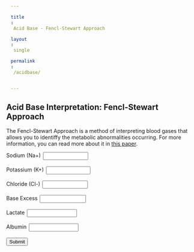```yaml
---
title: Acid Base - Fencl-Stewart Approach
layout: single
permalink: /acidbase/

---
```

<style>
    label {
        float: left;
    }
    span {
        display: block;
        overflow: hidden;
        padding: 0 4px 0 6px;
    }
    input {
        width: 30%;
    }
    .input {
        display: flex;
    }
    .left {
        flex: 50%;
    }
    .right {
        flex: 50%;
    }
</style>

## Acid Base Interpretation: Fencl-Stewart Approach
The Fencl-Stewart Approach is a method of interpreting blood gases that allows you to identiffy the metabolic abnormalities occurring. For more information, you can read more about it in [this paper](https://pubmed.ncbi.nlm.nih.gov/14665553/).

<div id="input">
    <div id="left">
        <label for="sodium">Sodium (Na+)
        </label>
        <span><input type="number" id="sodium" class="acidbase" name="sodium" required></span><br>
        <label for="potassium">Potassium (K+)
        </label>
        <span><input type="number" id="potassium" class="acidbase" name="potassium" required></span><br>
        <label for="chloride:">Chloride (Cl-)
        </label>
    </div>
    <div id="right">
    <span><input type="number" id="chloride" class="acidbase" name="chloride" required></span><br>
    <label for="baseexcess">Base Excess
    </label>
    <span><input type="number" id="baseexcess" class="acidbase" name="baseexcess" required></span><br>
    <label for="lactate">Lactate
    </label>
    <span><input type="number" id="lactate" class="acidbase" name="lactate" required></span><br>
    <label for="albumin">Albumin
    </label>
    <span><input type="number" id="albumin" class="acidbase" name="albumin" required></span><br>
    <button onclick="getValues()">Submit</button>
    </div>
</div>
<br>
<div id="output">
    <div id="explanation"></div>
    <div id="summation"></div><br>
    <div id="summary"></div>
</div>
<script type="text/javascript" src="../scripts/fenclstewart.js"></script>